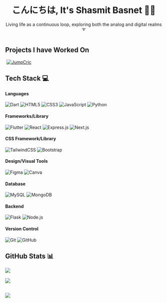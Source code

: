 <h1 align="center"> こんにちは, It's Shasmit Basnet 👨‍💻 </br> 
</h1>
<p align="center">Living life as a continuous loop, exploring both the analog and digital realms ➰</p>
<p align="center">

<div  align="center">
<!--  <a href="https://shasmitbasnet.netlify.app/" target="_blank"><img alt="" src="https://img.shields.io/badge/Portfolio-000?logo=vercel&logoColor=yellow&style=for-the-badge" style="vertical-align:center" /></a> -->
<a href="https://www.linkedin.com/in/shasmit-basnet-777b3420a/" target="_blank"><img alt="" src="https://img.shields.io/badge/LinkedIn-000?logo=linkedin&logoColor=0A66C2&style=for-the-badge" style="vertical-align:center" /></a></p>
</div>

## Projects I have Worked On
<a href="https://play.google.com/store/apps/details?id=com.loko.events.loko_events&hl=en" target="_blank"><img alt="" src="https://img.shields.io/badge/Flutter-LOKO-gold"/></a>
<a href="https://play.google.com/store/apps/details?id=com.cricket.scorekeeper&hl=en" target="_blank"><img alt="JumpCric" src="https://img.shields.io/badge/Flutter-JUMPCRIC-blue"/></a>
<a href="https://github.com/Shasmit/Caredoot" target="_blank"><img alt="" src="https://img.shields.io/badge/Flutter-CAREDOOT-skyblue"/></a>
<a href="https://github.com/Shasmit/ExplorePal" target="_blank"><img alt="" src="https://img.shields.io/badge/Flutter-ExplorePal-lightgreen"/></a>
<a href="https://github.com/Shasmit/FilmCrate" target="_blank"><img alt="" src="https://img.shields.io/badge/Flutter-FILMCRATE-darkblue"/></a>
<a href="https://projodummy.netlify.app/" target="_blank"><img alt="" src="https://img.shields.io/badge/Web-PROJO-brightgreen"/></a>
<a href="https://sakshamnepal.netlify.app/" target="_blank"><img alt="" src="https://img.shields.io/badge/Web-AAGYAT-lightgrey"/></a></p>


## Tech Stack 💻
#### Languages
![Dart](https://img.shields.io/badge/Dart-000?style=for-the-badge&logo=dart&logoColor=00FFFF)
![HTML5](https://img.shields.io/badge/-HTML5-000?style=for-the-badge&logo=html5)
![CSS3](https://img.shields.io/badge/-CSS3-000?style=for-the-badge&logo=css3)
![JavaScript](https://img.shields.io/badge/-JavaScript-000?style=for-the-badge&logo=javascript)
![Python](https://img.shields.io/badge/python-000?style=for-the-badge&logo=python&logoColor=ffdd54)

#### Frameworks/Library
![Flutter](https://img.shields.io/badge/-Flutter-000?style=for-the-badge&logo=flutter)
![React](https://img.shields.io/badge/-ReactJS-000?style=for-the-badge&logo=react)
![Express.js](https://img.shields.io/badge/-Express.js-000?style=for-the-badge&logo=express&logoColor=00000)
![Next.js](https://img.shields.io/badge/-Next.js-000?style=for-the-badge&logo=Next.js&logoColor=FFFFFF)


#### CSS Framework/Library
![TailwindCSS](https://img.shields.io/badge/-TailwindCSS-000?style=for-the-badge&logo=tailwind-css)
![Bootstrap](https://img.shields.io/badge/-Bootstrap-000?style=for-the-badge&logo=bootstrap)

#### Design/Visual Tools
![Figma](https://img.shields.io/badge/-figma-000?style=for-the-badge&logo=figma)
![Canva](https://img.shields.io/badge/-Canva-000?style=for-the-badge&logo=canva)

#### Database
![MySQL](https://img.shields.io/badge/mysql-000.svg?style=for-the-badge&logo=mysql&logoColor=white)
![MongoDB](https://img.shields.io/badge/-MongoDB-000?style=for-the-badge&logo=mongodb)

#### Backend
![Flask](https://img.shields.io/badge/flask-%23000.svg?style=for-the-badge&logo=flask&logoColor=white)
![Node.js](https://img.shields.io/badge/Node.js-%23000.svg?style=for-the-badge&logo=node.js&logoColor=6FA760)

#### Version Control
![Git](https://img.shields.io/badge/-Git-000?style=for-the-badge&logo=git)
![GitHub](https://img.shields.io/badge/-GitHub-000?style=for-the-badge&logo=github)

## GitHub Stats 📊
![](https://github-readme-streak-stats.herokuapp.com/?user=Shasmit&theme=flutter&hide_border=false)<br/><br/>
![](https://github-readme-stats.vercel.app/api/top-langs/?username=Shasmit&theme=flutter&hide_border=false&include_all_commits=true&count_private=true&layout=compact)<br/><br/>

![](https://visitcount.itsvg.in/api?id=Shasmit&label=Profile%20Views&color=0&icon=2&pretty=false)

